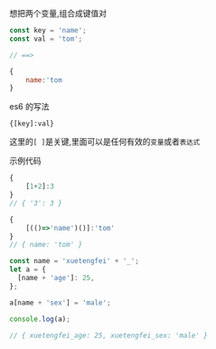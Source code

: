 想把两个变量,组合成键值对

```javascript
const key = 'name';
const val = 'tom';

// ==>

{
    name:'tom
}
```

es6 的写法

```
{[key]:val}
```

这里的`[ ]`是关键,里面可以是任何有效的`变量`或者`表达式`

示例代码

```javascript
{
    [1+2]:3
}
// { '3': 3 }
```

```javascript
{
    [(()=>'name')()]:'tom'
}
// { name: 'tom' }
```

```javascript
const name = 'xuetengfei' + '_';
let a = {
  [name + 'age']: 25,
};

a[name + 'sex'] = 'male';

console.log(a);

// { xuetengfei_age: 25, xuetengfei_sex: 'male' }
```
